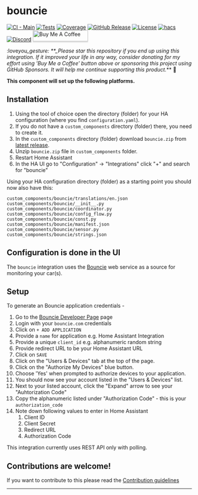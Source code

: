 # bouncie

[![CI - Main][build-shield]][build]
[![Tests](https://mandarons.github.io/ha-bouncie/badges/tests.svg)](https://mandarons.github.io/ha-bouncie/test-results/)
[![Coverage](https://mandarons.github.io/ha-bouncie/badges/coverage.svg)](https://mandarons.github.io/ha-bouncie/test-coverage/index.html)
[![GitHub Release][releases-shield]][releases]
[![License][license-shield]](LICENSE)
[![hacs][hacsbadge]][hacs]
[![Discord][discord-badge]][discord]
<a href="https://www.buymeacoffee.com/mandarons" target="_blank"><img src="https://www.buymeacoffee.com/assets/img/custom_images/orange_img.png" alt="Buy Me A Coffee" style="height: 30px !important;width: 150px !important;box-shadow: 0px 3px 2px 0px rgba(190, 190, 190, 0.5) !important;-webkit-box-shadow: 0px 3px 2px 0px rgba(190, 190, 190, 0.5) !important;" ></a>

:love*you_gesture: \*\*\_Please star this repository if you end up using this integration. If it improved your life in any way, consider donating for my effort using 'Buy Me a Coffee' button above or sponsoring this project using GitHub Sponsors. It will help me continue supporting this product.*\*\* :pray:

**This component will set up the following platforms.**

## Installation

1. Using the tool of choice open the directory (folder) for your HA configuration (where you find `configuration.yaml`).
2. If you do not have a `custom_components` directory (folder) there, you need to create it.
3. In the `custom_components` directory (folder) download `bouncie.zip` from [latest release](https://github.com/mandarons/ha-bouncie/releases/latest/).
4. Unzip `bouncie.zip` file in `custom_components` folder.
5. Restart Home Assistant
6. In the HA UI go to "Configuration" -> "Integrations" click "+" and search for "bouncie"

Using your HA configuration directory (folder) as a starting point you should now also have this:

```text
custom_components/bouncie/translations/en.json
custom_components/bouncie/__init__.py
custom_components/bouncie/coordinator.py
custom_components/bouncie/config_flow.py
custom_components/bouncie/const.py
custom_components/bouncie/manifest.json
custom_components/bouncie/sensor.py
custom_components/bouncie/strings.json
```

## Configuration is done in the UI

The `bouncie` integration uses the [Bouncie](https://www.bouncie.dev/) web service as a source for monitoring your car(s).

## Setup

To generate an Bouncie application credentials -

1. Go to the [Bouncie Developer Page](https://bouncie.dev/) page
2. Login with your `bouncie.com` credentials
3. Click on `+ ADD APPLICATION`
4. Provide a `name` for application e.g. Home Assistant Integration
5. Provide a unique `client_id` e.g. alphanumeric random string
6. Provide redirect URL to be your Home Assistant URL
7. Click on `SAVE`
8. Click on the "Users & Devices" tab at the top of the page.
9. Click on the "Authorize My Devices" blue button.
10. Choose 'Yes' when prompted to authorize devices to your application.
11. You should now see your account listed in the "Users & Devices" list.
12. Next to your listed account, click the "Expand" arrow to see your "Auhtorization Code"
13. Copy the alphanumeric listed under "Authorization Code" - this is your `authorization_code`
14. Note down following values to enter in Home Assistant
    1. Client ID
    2. Client Secret
    3. Redirect URL
    4. Authorization Code

<div class="note">
This integration currently uses REST API only with polling.
</div>

<!---->

## Contributions are welcome!

If you want to contribute to this please read the [Contribution guidelines](CONTRIBUTING.md)

---

[build]: https://github.com/mandarons/bounciepy/actions/workflows/ci-main-test-coverage.yml
[build-shield]: https://github.com/mandarons/bounciepy/actions/workflows/ci-main-test-coverage.yml/badge.svg
[hacs]: https://github.com/custom-components/hacs
[hacsbadge]: https://img.shields.io/badge/HACS-Custom-orange.svg
[license-shield]: https://img.shields.io/github/license/mandarons/ha-bouncie.svg
[releases-shield]: https://img.shields.io/github/v/release/mandarons/ha-bouncie
[releases]: https://github.com/mandarons/ha-bouncie/releases
[discord]: https://discord.gg/HfAXY2ykhp
[discord-badge]: https://img.shields.io/discord/871555550444408883
[github-sponsors]: https://github.com/sponsors/mandarons
[github-sponsors-badge]: https://img.shields.io/github/sponsors/mandarons
